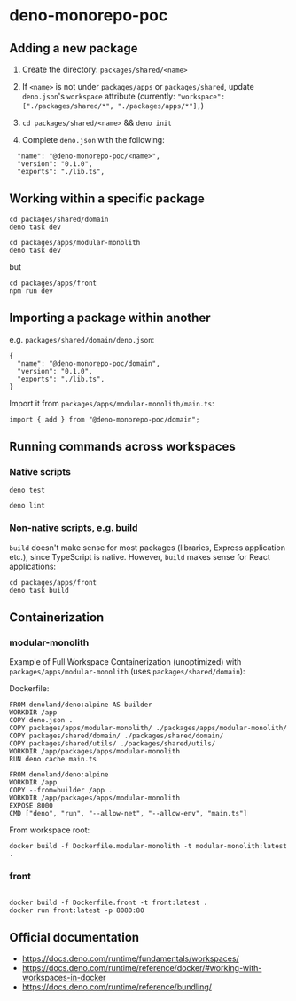 # deno-monorepo-poc

## Adding a new package

1. Create the directory: `packages/shared/<name>`

2. If `<name>` is not under `packages/apps` or `packages/shared`, update `deno.json`'s `workspace` attribute (currently: `"workspace": ["./packages/shared/*", "./packages/apps/*"],`)

3. `cd packages/shared/<name>` && `deno init`

4. Complete `deno.json` with the following:

```
  "name": "@deno-monorepo-poc/<name>",
  "version": "0.1.0",
  "exports": "./lib.ts",
```

## Working within a specific package

```
cd packages/shared/domain
deno task dev
```

```
cd packages/apps/modular-monolith
deno task dev
```

but

```
cd packages/apps/front
npm run dev
```

## Importing a package within another

e.g. `packages/shared/domain/deno.json`:

```
{
  "name": "@deno-monorepo-poc/domain",
  "version": "0.1.0",
  "exports": "./lib.ts",
}
```

Import it from `packages/apps/modular-monolith/main.ts`:

```
import { add } from "@deno-monorepo-poc/domain";
```

## Running commands across workspaces

### Native scripts

```
deno test
```

```
deno lint
```

### Non-native scripts, e.g. build

`build` doesn't make sense for most packages (libraries, Express application etc.), since TypeScript is native. However, `build` makes sense for React applications:

```
cd packages/apps/front
deno task build
```

## Containerization

### modular-monolith

Example of Full Workspace Containerization (unoptimized) with `packages/apps/modular-monolith` (uses `packages/shared/domain`):

Dockerfile:

```
FROM denoland/deno:alpine AS builder
WORKDIR /app
COPY deno.json .
COPY packages/apps/modular-monolith/ ./packages/apps/modular-monolith/
COPY packages/shared/domain/ ./packages/shared/domain/
COPY packages/shared/utils/ ./packages/shared/utils/
WORKDIR /app/packages/apps/modular-monolith
RUN deno cache main.ts

FROM denoland/deno:alpine
WORKDIR /app
COPY --from=builder /app .
WORKDIR /app/packages/apps/modular-monolith
EXPOSE 8000
CMD ["deno", "run", "--allow-net", "--allow-env", "main.ts"]
```

From workspace root:

```
docker build -f Dockerfile.modular-monolith -t modular-monolith:latest .
```

### front

```

```

```
docker build -f Dockerfile.front -t front:latest .
docker run front:latest -p 8080:80
```

## Official documentation

- https://docs.deno.com/runtime/fundamentals/workspaces/
- https://docs.deno.com/runtime/reference/docker/#working-with-workspaces-in-docker
- https://docs.deno.com/runtime/reference/bundling/

